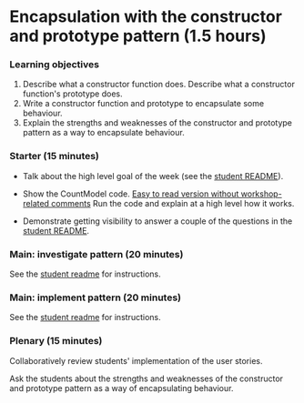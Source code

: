 # Encapsulation with the constructor and prototype pattern (1.5 hours)

### Learning objectives

1. Describe what a constructor function does.  Describe what a constructor function's prototype does.
2. Write a constructor function and prototype to encapsulate some behaviour.
3. Explain the strengths and weaknesses of the constructor and prototype pattern as a way to encapsulate behaviour.

### Starter (15 minutes)

* Talk about the high level goal of the week (see the [student README](README.md)).

* Show the CountModel code.  [Easy to read version without workshop-related comments](https://github.com/maryrosecook/count/blob/master/public/js/countModel.js)  Run the code and explain at a high level how it works.

* Demonstrate getting visibility to answer a couple of the questions in the [student README](README.md).

### Main: investigate pattern (20 minutes)

See the [student readme](README.md) for instructions.

### Main: implement pattern (20 minutes)

See the [student readme](README.md) for instructions.

### Plenary (15 minutes)

Collaboratively review students' implementation of the user stories.

Ask the students about the strengths and weaknesses of the constructor and prototype pattern as a way of encapsulating behaviour.
